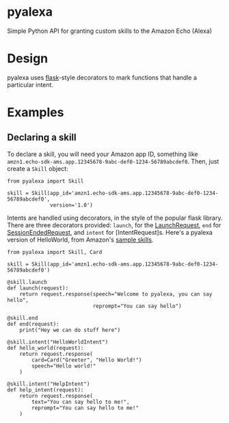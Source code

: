 # pyalexa
Simple Python API for granting custom skills to the Amazon Echo (Alexa)

# Design #

pyalexa uses [flask]-style decorators to mark functions that
handle a particular intent.

[flask]: http://flask.pocoo.org/

# Examples #

## Declaring a skill ##

To declare a skill, you will need your Amazon app ID, something like
`amzn1.echo-sdk-ams.app.12345678-9abc-def0-1234-56789abcdef0`.
Then, just create a `Skill` object:

    from pyalexa import Skill

    skill = Skill(app_id='amzn1.echo-sdk-ams.app.12345678-9abc-def0-1234-56789abcdef0',
	              version='1.0')

Intents are handled using decorators, in the style of the popular
flask library. There are three decorators provided: `launch`, for the
[LaunchRequest], `end` for [SessionEndedRequest], and `intent` for
[IntentRequest]s. Here's a pyalexa version of HelloWorld, from Amazon's
[sample skills].

    from pyalexa import Skill, Card

    skill = Skill(app_id='amzn1.echo-sdk-ams.app.12345678-9abc-def0-1234-56789abcdef0')

    @skill.launch
    def launch(request):
        return request.response(speech="Welcome to pyalexa, you can say hello",
                                reprompt="You can say hello")

    @skill.end
    def end(request):
        print("Hey we can do stuff here")

    @skill.intent("HelloWorldIntent")
    def hello_world(request):
        return request.response(
            card=Card("Greeter", "Hello World!")
            speech="Hello world!"
        )

    @skill.intent("HelpIntent")
	def help_intent(request):
        return request.response(
            text="You can say hello to me!",
            reprompt="You can say hello to me!"
        )

[LaunchRequest]: https://developer.amazon.com/public/solutions/alexa/alexa-skills-kit/docs/alexa-skills-kit-interface-reference#LaunchRequest
[SessionEndedRequest]: https://developer.amazon.com/public/solutions/alexa/alexa-skills-kit/docs/alexa-skills-kit-interface-reference#SessionEndedRequest
[SessionEndedRequest]: https://developer.amazon.com/public/solutions/alexa/alexa-skills-kit/docs/alexa-skills-kit-interface-reference#IntentRequest
[sample skills]: https://developer.amazon.com/public/solutions/alexa/alexa-skills-kit/docs/using-the-alexa-skills-kit-samples
